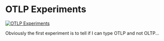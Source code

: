 # OTLP Experiments

[![OTLP Experiments](https://github.com/newmancodes/otlp-experiments/actions/workflows/main.yml/badge.svg)](https://github.com/newmancodes/otlp-experiments/actions/workflows/main.yml)

Obviously the first experiment is to tell if I can type OTLP and not OLTP...

